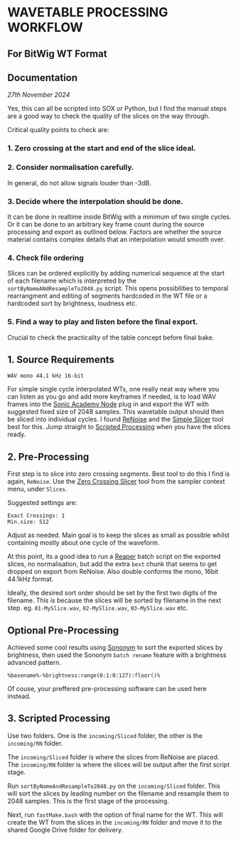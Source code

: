 # WAVETABLE PROCESSING WORKFLOW
## For BitWig WT Format
##  Documentation 
_27th November 2024_

Yes, this can all be scripted into SOX or Python, but I find the manual steps are a good way to check the quality of the slices on the way through. 

Critical quality points to check are:

### 1. Zero crossing at the start and end of the slice ideal. 
### 2. Consider normalisation carefully. 
In general, do not allow signals louder than -3dB.
### 3. Decide where the interpolation should be done. 
It can be done in realtime inside BitWig with a minimum of two single cycles. Or it can be done to an arbitrary key frame count during the source processing and export as outlined below. Factors are whether the source material contains complex details that an interpolation would smooth over.
### 4. Check file ordering
Slices can be ordered explicitly by adding numerical sequence at the start of each filename which is interpreted by the `sortByNameANdResampleTo2048.py` script. This opens possibilities to temporal rearrangment and editing of segments hardcoded in the WT file or a hardcoded sort by brightness, loudness etc. 

### 5. Find a way to play and listen before the final export.
Crucial to check the practicality of the table concept before final bake.

## 1. Source Requirements

`WAV mono 44.1 kHz 16-bit`

For simple single cycle interpolated WTs, one really neat way where you can listen as you go and add more keyframes if needed, is to load WAV frames into the [Sonic Academy Node](https://www.sonicacademy.com/products/node) plug in and export the WT with suggested fixed size of 2048 samples. This wavetable output should then be sliced into individual cycles. I found [ReNoise](https://www.renoise.com) and the [Simple Slicer](https://www.renoise.com/tools/simpleslicer) tool best for this. Jump straight to [Scripted Processing](#3.-Scripted-Processing) when you have the slices ready.

## 2. Pre-Processing
First step is to slice into zero crossing segments. Best tool to do this I find is again, `ReNoise`. Use the [Zero Crossing Slicer](https://www.renoise.com/tools/zerocrossings) tool from the sampler context menu, under `Slices`.

Suggested settings are:
```
Exact Crossings: 1
Min.size: 512
```

Adjust as needed. Main goal is to keep the slices as small as possible whilst containing mostly about one cycle of the waveform.

At this point, its a good idea to run a [Reaper](https://www.reaper.fm) batch script on the exported slices, no normalisation, but add the extra `bext` chunk that seems to get dropped on export from ReNoise. Also double conforms the mono, 16bit 44.1kHz format.

Ideally, the desired sort order should be set by the first two digits of the filename. This is because the slices will be sorted by filename in the next step.   eg. `01-MySlice.wav`, `02-MySlice.wav`, `03-MySlice.wav` etc.

## Optional Pre-Processing
Achieved some cool results using [Sononym](https://www.sononym.net/) to sort the exported slices by brightness, then used the Sononym `batch rename` feature with a brightness advanced pattern. 

`%basename%-%brightness:range(0:1:0:127):floor()%`

Of couse, your preffered pre-processing software can be used here instead.

## 3. Scripted Processing

Use two folders. One is the `incoming/Sliced` folder, the other is the `incoming/RN` folder.

The `incoming/Sliced` folder is where the slices from ReNoise are placed. The `incoming/RN` folder is where the slices will be output after the first script stage. 

Run `sortByNameAndResampleTo2048.py` on the `incoming/Sliced` folder. This will sort the slices by leading number on the filename and resample them to 2048 samples. This is the first stage of the processing.

Next, run `fastMake.bash` with the option of final name for the WT. This will create the WT from the slices in the `incoming/RN` folder and move it to the shared Google Drive folder for delivery. 







